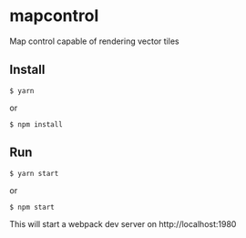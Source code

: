 # mapcontrol
Map control capable of rendering vector tiles

## Install

```
$ yarn
```

or

```
$ npm install
```

## Run

```
$ yarn start
```

or

```
$ npm start
```

This will start a webpack dev server on http://localhost:1980
